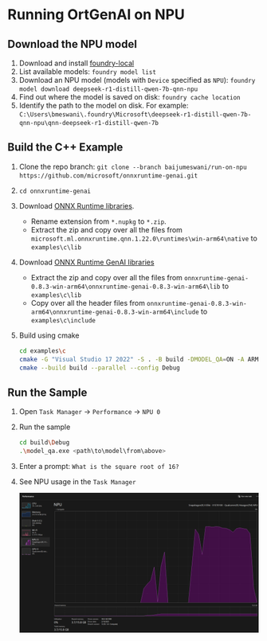 # Running OrtGenAI on NPU

## Download the NPU model

1. Download and install [foundry-local](https://github.com/microsoft/Foundry-Local/releases/download/v0.4.91/FoundryLocal-arm64-0.4.91.9885.msix)
2. List available models: `foundry model list`
3. Download an NPU model (models with `Device` specified as `NPU`): `foundry model download deepseek-r1-distill-qwen-7b-qnn-npu`
4. Find out where the model is saved on disk: `foundry cache location`
5. Identify the path to the model on disk. For example: `C:\Users\bmeswani\.foundry\Microsoft\deepseek-r1-distill-qwen-7b-qnn-npu\qnn-deepseek-r1-distill-qwen-7b`

## Build the C++ Example

1. Clone the repo branch: `git clone --branch baijumeswani/run-on-npu https://github.com/microsoft/onnxruntime-genai.git`
2. `cd onnxruntime-genai`
3. Download [ONNX Runtime libraries](https://www.nuget.org/api/v2/package/Microsoft.ML.OnnxRuntime.QNN/1.22.0).
   - Rename extension from `*.nupkg` to `*.zip`.
   - Extract the zip and copy over all the files from `microsoft.ml.onnxruntime.qnn.1.22.0\runtimes\win-arm64\native` to `examples\c\lib`
4. Download [ONNX Runtime GenAI libraries](https://github.com/microsoft/onnxruntime-genai/releases/download/v0.8.3/onnxruntime-genai-0.8.3-win-arm64.zip)
   - Extract the zip and copy over all the files from `onnxruntime-genai-0.8.3-win-arm64\onnxruntime-genai-0.8.3-win-arm64\lib` to `examples\c\lib`
   - Copy over all the header files from `onnxruntime-genai-0.8.3-win-arm64\onnxruntime-genai-0.8.3-win-arm64\include` to `examples\c\include`
5. Build using cmake

   ```sh
   cd examples\c
   cmake -G "Visual Studio 17 2022" -S . -B build -DMODEL_QA=ON -A ARM64
   cmake --build build --parallel --config Debug
   ```

## Run the Sample

1. Open `Task Manager` -> `Performance` -> `NPU 0`
2. Run the sample
  
   ```sh
   cd build\Debug
   .\model_qa.exe <path\to\model\from\above>
   ```
3. Enter a prompt: `What is the square root of 16?`
4. See NPU usage in the `Task Manager`
   
   ![See NPU usage in the `Task Manager`](npu.png)
